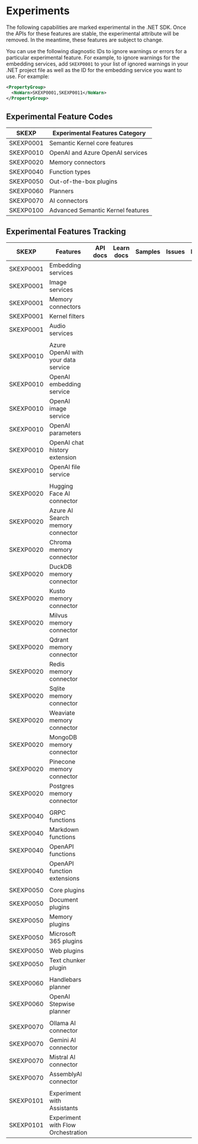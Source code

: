# Experiments

The following capabilities are marked experimental in the .NET SDK. Once the APIs for these features are stable, the experimental attribute will be removed. In the meantime, these features are subject to change.

You can use the following diagnostic IDs to ignore warnings or errors for a particular experimental feature. For example, to ignore warnings for the embedding services, add `SKEXP0001` to your list of ignored warnings in your .NET project file as well as the ID for the embedding service you want to use. For example:

```xml
<PropertyGroup>
  <NoWarn>SKEXP0001,SKEXP0011</NoWarn>
</PropertyGroup>
```

## Experimental Feature Codes

| SKEXP​ | Experimental Features Category​​ |
|-------|--------------------------------|
| SKEXP0001 | Semantic Kernel core features |
| SKEXP0010 | OpenAI and Azure OpenAI services |
| SKEXP0020 | Memory connectors |
| SKEXP0040 | Function types |
| SKEXP0050 | Out-of-the-box plugins |
| SKEXP0060 | Planners |
| SKEXP0070 | AI connectors |
| SKEXP0100 | Advanced Semantic Kernel features |

## Experimental Features Tracking

| SKEXP​ | Features​​                          | API docs​​ | Learn docs​​ | Samples​​ | Issues​​ | Implementations​ |
|-------|-------------------------------------|----------|------------|---------|--------|-----------------|
| SKEXP0001 | Embedding services                  | | | | | |
| SKEXP0001 | Image services                      | | | | | |
| SKEXP0001 | Memory connectors                   | | | | | |
| SKEXP0001 | Kernel filters                      | | | | | |
| SKEXP0001 | Audio services                      | | | | | |
| |                                     | | | | | |
| SKEXP0010 | Azure OpenAI with your data service | | | | | |
| SKEXP0010 | OpenAI embedding service            | | | | | |
| SKEXP0010 | OpenAI image service                | | | | | |
| SKEXP0010 | OpenAI parameters                   | | | | | |
| SKEXP0010 | OpenAI chat history extension       | | | | | |
| SKEXP0010 | OpenAI file service                 | | | | | |
| |                                     | | | | | |
| SKEXP0020 | Hugging Face AI connector           | | | | | |
| SKEXP0020 | Azure AI Search memory connector    | | | | | |
| SKEXP0020 | Chroma memory connector             | | | | | |
| SKEXP0020 | DuckDB memory connector             | | | | | |
| SKEXP0020 | Kusto memory connector              | | | | | |
| SKEXP0020 | Milvus memory connector             | | | | | |
| SKEXP0020 | Qdrant memory connector             | | | | | |
| SKEXP0020 | Redis memory connector              | | | | | |
| SKEXP0020 | Sqlite memory connector             | | | | | |
| SKEXP0020 | Weaviate memory connector           | | | | | |
| SKEXP0020 | MongoDB memory connector            | | | | | |
| SKEXP0020 | Pinecone memory connector           | | | | | |
| SKEXP0020 | Postgres memory connector           | | | | | |
| |                                     | | | | | |
| SKEXP0040 | GRPC functions                      | | | | | |
| SKEXP0040 | Markdown functions                  | | | | | |
| SKEXP0040 | OpenAPI functions                   | | | | | |
| SKEXP0040 | OpenAPI function extensions         | | | | | |
| |                                     | | | | | |
| SKEXP0050 | Core plugins                        | | | | | |
| SKEXP0050 | Document plugins                    | | | | | |
| SKEXP0050 | Memory plugins                      | | | | | |
| SKEXP0050 | Microsoft 365 plugins               | | | | | |
| SKEXP0050 | Web plugins                         | | | | | |
| SKEXP0050 | Text chunker plugin                 | | | | | |
| |                                     | | | | | |
| SKEXP0060 | Handlebars planner                  | | | | | |
| SKEXP0060 | OpenAI Stepwise planner             | | | | | |
| |                                     | | | | | |
| SKEXP0070 | Ollama AI connector                 | | | | | |
| SKEXP0070 | Gemini AI connector                 | | | | | |
| SKEXP0070 | Mistral AI connector                | | | | | |
| SKEXP0070 | AssemblyAI connector               | | | | | |
| |                                     | | | | | |
| SKEXP0101 | Experiment with Assistants          | | | | | |
| SKEXP0101 | Experiment with Flow Orchestration  | | | | | |
